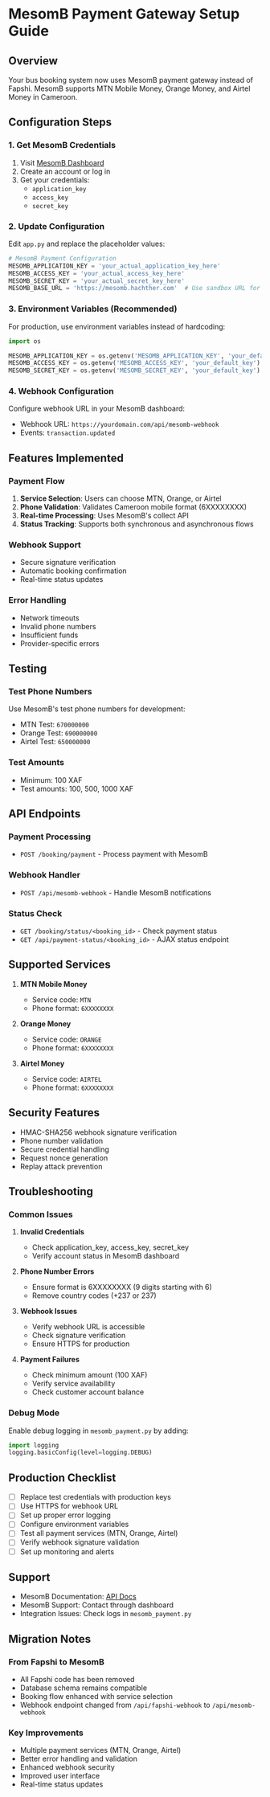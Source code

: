 # MesomB Payment Gateway Setup Guide

## Overview
Your bus booking system now uses MesomB payment gateway instead of Fapshi. MesomB supports MTN Mobile Money, Orange Money, and Airtel Money in Cameroon.

## Configuration Steps

### 1. Get MesomB Credentials
1. Visit [MesomB Dashboard](https://mesomb.hachther.com/)
2. Create an account or log in
3. Get your credentials:
   - `application_key`
   - `access_key` 
   - `secret_key`

### 2. Update Configuration
Edit `app.py` and replace the placeholder values:

```python
# MesomB Payment Configuration
MESOMB_APPLICATION_KEY = 'your_actual_application_key_here'
MESOMB_ACCESS_KEY = 'your_actual_access_key_here'
MESOMB_SECRET_KEY = 'your_actual_secret_key_here'
MESOMB_BASE_URL = 'https://mesomb.hachther.com'  # Use sandbox URL for testing
```

### 3. Environment Variables (Recommended)
For production, use environment variables instead of hardcoding:

```python
import os

MESOMB_APPLICATION_KEY = os.getenv('MESOMB_APPLICATION_KEY', 'your_default_key')
MESOMB_ACCESS_KEY = os.getenv('MESOMB_ACCESS_KEY', 'your_default_key')
MESOMB_SECRET_KEY = os.getenv('MESOMB_SECRET_KEY', 'your_default_key')
```

### 4. Webhook Configuration
Configure webhook URL in your MesomB dashboard:
- Webhook URL: `https://yourdomain.com/api/mesomb-webhook`
- Events: `transaction.updated`

## Features Implemented

### Payment Flow
1. **Service Selection**: Users can choose MTN, Orange, or Airtel
2. **Phone Validation**: Validates Cameroon mobile format (6XXXXXXXX)
3. **Real-time Processing**: Uses MesomB's collect API
4. **Status Tracking**: Supports both synchronous and asynchronous flows

### Webhook Support
- Secure signature verification
- Automatic booking confirmation
- Real-time status updates

### Error Handling
- Network timeouts
- Invalid phone numbers
- Insufficient funds
- Provider-specific errors

## Testing

### Test Phone Numbers
Use MesomB's test phone numbers for development:
- MTN Test: `670000000`
- Orange Test: `690000000`
- Airtel Test: `650000000`

### Test Amounts
- Minimum: 100 XAF
- Test amounts: 100, 500, 1000 XAF

## API Endpoints

### Payment Processing
- `POST /booking/payment` - Process payment with MesomB

### Webhook Handler
- `POST /api/mesomb-webhook` - Handle MesomB notifications

### Status Check
- `GET /booking/status/<booking_id>` - Check payment status
- `GET /api/payment-status/<booking_id>` - AJAX status endpoint

## Supported Services

1. **MTN Mobile Money**
   - Service code: `MTN`
   - Phone format: `6XXXXXXXX`

2. **Orange Money**
   - Service code: `ORANGE`
   - Phone format: `6XXXXXXXX`

3. **Airtel Money**
   - Service code: `AIRTEL`
   - Phone format: `6XXXXXXXX`

## Security Features

- HMAC-SHA256 webhook signature verification
- Phone number validation
- Secure credential handling
- Request nonce generation
- Replay attack prevention

## Troubleshooting

### Common Issues

1. **Invalid Credentials**
   - Check application_key, access_key, secret_key
   - Verify account status in MesomB dashboard

2. **Phone Number Errors**
   - Ensure format is 6XXXXXXXX (9 digits starting with 6)
   - Remove country codes (+237 or 237)

3. **Webhook Issues**
   - Verify webhook URL is accessible
   - Check signature verification
   - Ensure HTTPS for production

4. **Payment Failures**
   - Check minimum amount (100 XAF)
   - Verify service availability
   - Check customer account balance

### Debug Mode
Enable debug logging in `mesomb_payment.py` by adding:

```python
import logging
logging.basicConfig(level=logging.DEBUG)
```

## Production Checklist

- [ ] Replace test credentials with production keys
- [ ] Use HTTPS for webhook URL
- [ ] Set up proper error logging
- [ ] Configure environment variables
- [ ] Test all payment services (MTN, Orange, Airtel)
- [ ] Verify webhook signature validation
- [ ] Set up monitoring and alerts

## Support

- MesomB Documentation: [API Docs](https://mesomb.hachther.com/api/docs)
- MesomB Support: Contact through dashboard
- Integration Issues: Check logs in `mesomb_payment.py`

## Migration Notes

### From Fapshi to MesomB
- All Fapshi code has been removed
- Database schema remains compatible
- Booking flow enhanced with service selection
- Webhook endpoint changed from `/api/fapshi-webhook` to `/api/mesomb-webhook`

### Key Improvements
- Multiple payment services (MTN, Orange, Airtel)
- Better error handling and validation
- Enhanced webhook security
- Improved user interface
- Real-time status updates

